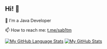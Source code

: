 ## Hi! 👋
🔭 I'm a Java Developer

📫 How to reach me: [t.me/sab1tm](https://t.me/sab1tm)


[![My GitHub Language Stats](https://github-readme-stats.vercel.app/api/top-langs/?username=sab1tm&langs_count=5&theme=tokyonight)]()
[![My GitHub Stats](https://github-readme-stats.vercel.app/api/?username=sab1tm&count_private=true&theme=tokyonight&showicons=true)]()
